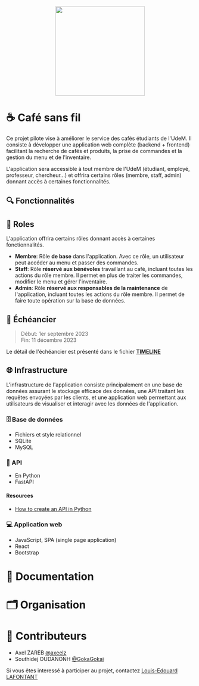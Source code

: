 <br>
<p align="center">
    <img src="https://cdn.discordapp.com/attachments/1150280747983319092/1150596609965559858/l5_with_shadow.png" height="240">
</p>

# ☕ Café sans fil

Ce projet pilote vise à améliorer le service des cafés étudiants de l'UdeM. Il consiste à développer une application web complète (backend + frontend) facilitant la recherche de cafés et produits, la prise de commandes et la gestion du menu et de l'inventaire.

L'application sera accessible à tout membre de l'UdeM (étudiant, employé, professeur, chercheur...) et offrira certains rôles (membre, staff, admin) donnant accès à certaines fonctionnalités.

## 🔍 Fonctionnalités

## 👥 Roles

L'application offrira certains rôles donnant accès à certaines fonctionnalités. 

- **Membre**: Rôle **de base** dans l'application. Avec ce rôle, un utilisateur peut accéder au menu et passer des commandes.  
- **Staff**: Rôle **réservé aux bénévoles** travaillant au café, incluant toutes les actions du rôle membre. Il permet en plus de traiter les commandes, modifier le menu et gérer l'inventaire.  
- **Admin**: Rôle **réservé aux responsables de la maintenance** de l'application, incluant toutes les actions du rôle membre. Il permet de faire toute opération sur la base de données.

## 📅 Échéancier

> Début: 1er septembre 2023  
> Fin: 11 décembre 2023

Le détail de l'échéancier est présenté dans le fichier [**TIMELINE**](TIMELINE.md)

## 🌐 Infrastructure

L'infrastructure de l'application consiste principalement en une base de données assurant le stockage efficace des données, une API traitant les requêtes envoyées par les clients, et une application web permettant aux utilisateurs de visualiser et interagir avec les données de l'application.

### 🗄️ Base de données

<!-- Le système de base de données envisagées doit être robuste et simple. -->

- Fichiers et style relationnel  
- SQLite
- MySQL

### 🔗 API

- En Python  
- FastAPI

#### Resources

- [How to create an API in Python](https://anderfernandez.com/en/blog/how-to-create-api-python/)

### 💻 Application web

- JavaScript, SPA (single page application)  
- React
- Bootstrap

# 📘 Documentation 

# 🗂️ Organisation 

<!-- Les dossiers du répertoire sont organisés comme suit: -->

# 🌟 Contributeurs 

- Axel ZAREB [@axeelz](https://github.com/axeelz)
- Southidej OUDANONH [@GokaGokai](https://github.com/GokaGokai)

Si vous êtes interessé à participer au projet, contactez [Louis-Edouard LAFONTANT](mailto:louis.edouard.lafontant@umontreal.ca)
